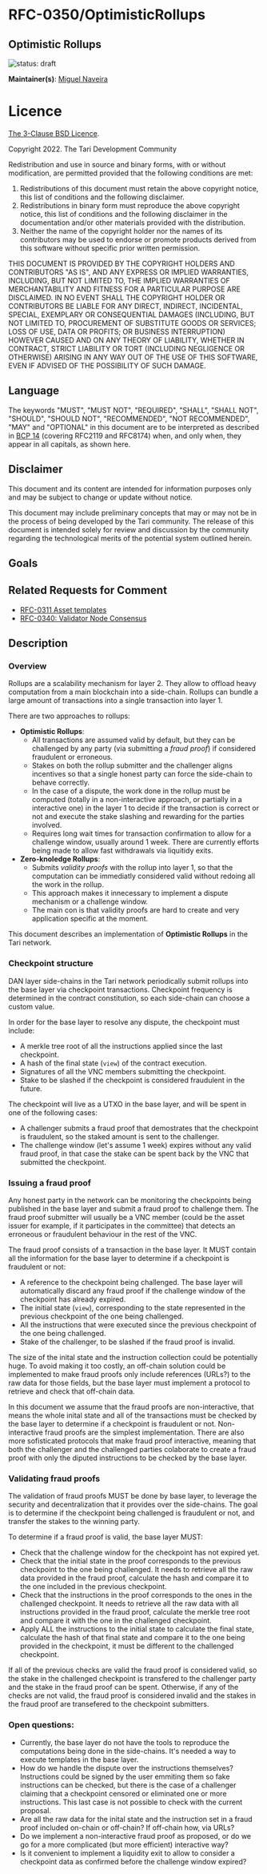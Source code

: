 # RFC-0350/OptimisticRollups

## Optimistic Rollups

![status: draft](theme/images/status-draft.svg)

**Maintainer(s)**: [Miguel Naveira](https://github.com/mrnaveira)

# Licence

[ The 3-Clause BSD Licence](https://opensource.org/licenses/BSD-3-Clause).

Copyright 2022. The Tari Development Community

Redistribution and use in source and binary forms, with or without modification, are permitted provided that the
following conditions are met:

1. Redistributions of this document must retain the above copyright notice, this list of conditions and the following
   disclaimer.
2. Redistributions in binary form must reproduce the above copyright notice, this list of conditions and the following
   disclaimer in the documentation and/or other materials provided with the distribution.
3. Neither the name of the copyright holder nor the names of its contributors may be used to endorse or promote products
   derived from this software without specific prior written permission.

THIS DOCUMENT IS PROVIDED BY THE COPYRIGHT HOLDERS AND CONTRIBUTORS "AS IS", AND ANY EXPRESS OR IMPLIED WARRANTIES,
INCLUDING, BUT NOT LIMITED TO, THE IMPLIED WARRANTIES OF MERCHANTABILITY AND FITNESS FOR A PARTICULAR PURPOSE ARE
DISCLAIMED. IN NO EVENT SHALL THE COPYRIGHT HOLDER OR CONTRIBUTORS BE LIABLE FOR ANY DIRECT, INDIRECT, INCIDENTAL,
SPECIAL, EXEMPLARY OR CONSEQUENTIAL DAMAGES (INCLUDING, BUT NOT LIMITED TO, PROCUREMENT OF SUBSTITUTE GOODS OR
SERVICES; LOSS OF USE, DATA OR PROFITS; OR BUSINESS INTERRUPTION) HOWEVER CAUSED AND ON ANY THEORY OF LIABILITY,
WHETHER IN CONTRACT, STRICT LIABILITY OR TORT (INCLUDING NEGLIGENCE OR OTHERWISE) ARISING IN ANY WAY OUT OF THE USE OF
THIS SOFTWARE, EVEN IF ADVISED OF THE POSSIBILITY OF SUCH DAMAGE.

## Language

The keywords "MUST", "MUST NOT", "REQUIRED", "SHALL", "SHALL NOT", "SHOULD", "SHOULD NOT", "RECOMMENDED", 
"NOT RECOMMENDED", "MAY" and "OPTIONAL" in this document are to be interpreted as described in 
[BCP 14](https://tools.ietf.org/html/bcp14) (covering RFC2119 and RFC8174) when, and only when, they appear in all capitals, as 
shown here.

## Disclaimer

This document and its content are intended for information purposes only and may be subject to change or update
without notice.

This document may include preliminary concepts that may or may not be in the process of being developed by the Tari
community. The release of this document is intended solely for review and discussion by the community regarding the
technological merits of the potential system outlined herein.

## Goals

## Related Requests for Comment

* [RFC-0311 Asset templates](RFC-0311_AssetTemplates.md)
* [RFC-0340: Validator Node Consensus](RFC-0340_VNConsensusOverview.md)

## Description

### Overview

Rollups are a scalability mechanism for layer 2. They allow to offload heavy computation from a main blockchain into a side-chain. Rollups can bundle a large amount of transactions into a single transaction into layer 1.

There are two approaches to rollups:
* **Optimistic Rollups**:
    * All transactions are assumed valid by default, but they can be challenged by any party (via submitting a _fraud proof_) if considered fraudulent or erroneous.
    * Stakes on both the rollup submitter and the challenger aligns incentives so that a single honest party can force the side-chain to behave correctly.
    * In the case of a dispute, the work done in the rollup must be computed (totally in a non-interactive approach, or partially in a interactive one) in the layer 1 to decide if the transaction is correct or not and execute the stake slashing and rewarding for the parties involved.
    * Requires long wait times for transaction confirmation to allow for a challenge window, usually around 1 week. There are currently efforts being made to allow fast withdrawals via liquitidy exits.
* **Zero-knoledge Rollups**:
    * Submits _validity proofs_ with the rollup into layer 1, so that the computation can be immediatly considered valid without redoing all the work in the rollup.
    * This approach makes it innecessary to implement a dispute mechanism or a challenge window.
    * The main con is that validity proofs are hard to create and very application specific at the moment.

This document describes an implementation of **Optimistic Rollups** in the Tari network.

### Checkpoint structure

DAN layer side-chains in the Tari network periodically submit rollups into the base layer via checkpoint transactions. Checkpoint frequency is determined in the contract constitution, so each side-chain can choose a custom value.

In order for the base layer to resolve any dispute, the checkpoint must include:
* A merkle tree root of all the instructions applied since the last checkpoint.
* A hash of the final state (`view`) of the contract execution.
* Signatures of all the VNC members submitting the checkpoint.
* Stake to be slashed if the checkpoint is considered fraudulent in the future.

The checkpoint will live as a UTXO in the base layer, and will be spent in one of the following cases:
* A challenger submits a fraud proof that demostrates that the checkpoint is fraudulent, so the staked amount is sent to the challenger.
* The challenge window (let's assume 1 week) expires without any valid fraud proof, in that case the stake can be spent back by the VNC that submitted the checkpoint.

### Issuing a fraud proof

Any honest party in the network can be monitoring the checkpoints being published in the base layer and submit a fraud proof to challenge them. The fraud proof submitter will usually be a VNC member (could be the asset issuer for example, if it participates in the committee) that detects an erroneous or fraudulent behaviour in the rest of the VNC.

The fraud proof consists of a transaction in the base layer. It MUST contain all the information for the base layer to determine if a checkpoint is fraudulent or not:
* A reference to the checkpoint being challenged. The base layer will automatically discard any fraud proof if the challenge window of the checkpoint has already expired.
* The initial state (`view`), corresponding to the state represented in the previous checkpoint of the one being challenged.
* All the instructions that were executed since the previous checkpoint of the one being challenged.
* Stake of the challenger, to be slashed if the fraud proof is invalid.

The size of the inital state and the instruction collection could be potentially huge. To avoid making it too costly, an off-chain solution could be implemented to make fraud proofs only include references (URLs?) to the raw data for those fields, but the base layer must implement a protocol to retrieve and check that off-chain data.

In this document we assume that the fraud proofs are non-interactive, that means the whole inital state and all of the transactions must be checked by the base layer to determine if a checkpoint is fraudulent or not. Non-interactive fraud proofs are the simplest implementation. There are also more sofisticated protocols that make fraud proof interactive, meaning that both the challenger and the challenged parties colaborate to create a fraud proof with only the diputed instructions to be checked by the base layer.

### Validating fraud proofs

The validation of fraud proofs MUST be done by base layer, to leverage the security and decentralization that it provides over the side-chains. The goal is to determine if the checkpoint being challenged is fraudulent or not, and transfer the stakes to the winning party.

To determine if a fraud proof is valid, the base layer MUST:
* Check that the challenge window for the checkpoint has not expired yet.
* Check that the initial state in the proof corresponds to the previous checkpoint to the one being challenged. It needs to retrieve all the raw data provided in the fraud proof, calculate the hash and compare it to the one included in the previous checkpoint.
* Check that the instructions in the proof corresponds to the ones in the challenged checkpoint. It needs to retrieve all the raw data with all instructions provided in the fraud proof, calculate the merkle tree root and compare it with the one in the challenged checkpoint.
* Apply ALL the instructions to the initial state to calculate the final state, calculate the hash of that final state and compare it to the one being provided in the checkpoint, it must be different to the challenged checkpoint.

If all of the previous checks are valid the fraud proof is considered valid, so the stake in the challenged checkpoint is transfered to the challenger party and the stake in the fraud proof can be spent. Otherwise, if any of the checks are not valid, the fraud proof is considered invalid and the stakes in the fraud proof are transefered to the checkpoint submitters.

### Open questions:
* Currently, the base layer do not have the tools to reproduce the computations being done in the side-chains. It's needed a way to execute templates in the base layer.
* How do we handle the dispute over the instructions themselves? Instructions could be signed by the user emmiting them so fake instructions can be checked, but there is the case of a challenger claiming that a checkpoint censored or eliminated one or more instructions. This last case is not possible to check with the current proposal.
* Are all the raw data for the inital state and the instruction set in a fraud proof included on-chain or off-chain? If off-chain how, via URLs?
* Do we implement a non-interactive fraud proof as proposed, or do we go for a more complicated (but more efficient) interactive way?
* Is it convenient to implement a liquidity exit to allow to consider a checkpoint data as confirmed before the challenge window expired?
